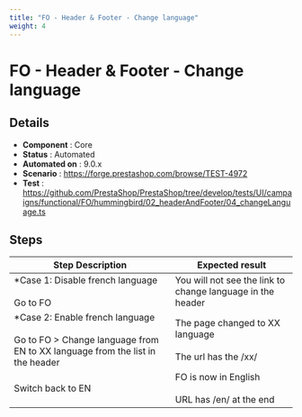 ```yaml
---
title: "FO - Header & Footer - Change language"
weight: 4
---
```


# FO - Header & Footer - Change language
## Details
* **Component** : Core
* **Status** : Automated
* **Automated on** : 9.0.x
* **Scenario** : https://forge.prestashop.com/browse/TEST-4972
* **Test** : https://github.com/PrestaShop/PrestaShop/tree/develop/tests/UI/campaigns/functional/FO/hummingbird/02_headerAndFooter/04_changeLanguage.ts

## Steps
| Step Description | Expected result |
| ----- | ----- |
| *Case 1: Disable french language <br><br>Go to FO | You will not see the link to change language in the header |
| *Case 2: Enable french language<br><br>Go to FO > Change language from EN to XX language from the list in the header | The page changed to XX language<br><br>The url has the /xx/ |
| Switch back to EN | FO is now in English<br><br>URL has /en/ at the end |